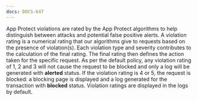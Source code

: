 ```yaml
---
docs: DOCS-647
---
```


App Protect violations are rated by the App Protect algorithms to help distinguish between attacks and potential false positive alerts.  A violation rating is a numerical rating that our algorithms give to requests based on the presence of violation(s). Each violation type and severity contributes to the calculation of the final rating. The final rating then defines the action taken for the specific request. As per the default policy, any violation rating of 1, 2 and 3 will not cause the request to be blocked and only a log will be generated with **alerted** status. If the violation rating is 4 or 5, the request is blocked: a blocking page is displayed and a log generated for the transaction with **blocked** status. Violation ratings are displayed in the logs by default.